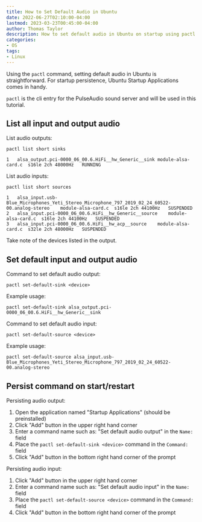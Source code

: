 ```yaml
---
title: How to Set Default Audio in Ubuntu
date: 2022-06-27T02:10:00-04:00
lastmod: 2023-03-23T00:45:00-04:00
author: Thomas Taylor
description: How to set default audio in Ubuntu on startup using pactl
categories:
- OS
tags:
- Linux
---
```


Using the `pactl` command, setting default audio in Ubuntu is straightforward. For startup persistence, Ubuntu Startup Applications comes in handy.

`pactl` is the cli entry for the PulseAudio sound server and will be used in this tutorial.

## List all input and output audio

List audio outputs:

```text
pactl list short sinks
```

```text
1	alsa_output.pci-0000_06_00.6.HiFi__hw_Generic__sink	module-alsa-card.c	s16le 2ch 48000Hz	RUNNING
```

List audio inputs:

```text
pactl list short sources
```

```text
1	alsa_input.usb-Blue_Microphones_Yeti_Stereo_Microphone_797_2019_02_24_60522-00.analog-stereo	module-alsa-card.c	s16le 2ch 44100Hz	SUSPENDED
2	alsa_input.pci-0000_06_00.6.HiFi__hw_Generic__source	module-alsa-card.c	s16le 2ch 44100Hz	SUSPENDED
3	alsa_input.pci-0000_06_00.6.HiFi__hw_acp__source	module-alsa-card.c	s32le 2ch 48000Hz	SUSPENDED
```

Take note of the devices listed in the output.

## Set default input and output audio

Command to set default audio output:

```text
pactl set-default-sink <device>
```

Example usage:

```text
pactl set-default-sink alsa_output.pci-0000_06_00.6.HiFi__hw_Generic__sink
```

Command to set default audio input:

```text
pactl set-default-source <device>
```

Example usage:

```text
pactl set-default-source alsa_input.usb-Blue_Microphones_Yeti_Stereo_Microphone_797_2019_02_24_60522-00.analog-stereo
```

## Persist command on start/restart

Persisting audio output: 

1. Open the application named "Startup Applications" (should be preinstalled)
2. Click "Add" button in the upper right hand corner
3. Enter a command name such as: "Set default audio output" in the `Name:` field
4. Place the `pactl set-default-sink <device>` command in the `Command:` field
5. Click "Add" button in the bottom right hand corner of the prompt

Persisting audio input:

1. Click "Add" button in the upper right hand corner
2. Enter a command name such as: "Set default audio input" in the `Name:` field
3. Place the `pactl set-default-source <device>` command in the `Command:` field
4. Click "Add" button in the bottom right hand corner of the prompt
